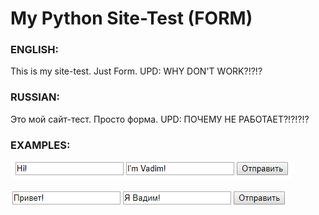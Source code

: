 # My Python Site-Test (FORM)


### ENGLISH:
This is my site-test. Just Form.
UPD: WHY DON'T WORK?!?!?

### RUSSIAN:
Это мой сайт-тест. Просто форма.
UPD: ПОЧЕМУ НЕ РАБОТАЕТ?!?!?!?

### EXAMPLES:

![EXAMPLE_ENG](examples/EXAMPLE_ENG.png)

![EXAMPLE_RUS](examples/EXAMPLE_RUS.png)

